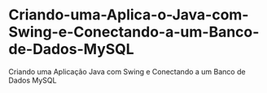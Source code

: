 # Criando-uma-Aplica-o-Java-com-Swing-e-Conectando-a-um-Banco-de-Dados-MySQL
Criando uma Aplicação Java com Swing e Conectando a um Banco de Dados MySQL
